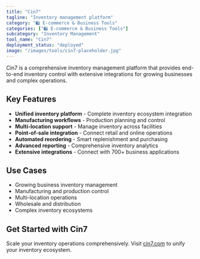 ```yaml
---
title: "Cin7"
tagline: "Inventory management platform"
category: "🛍️ E-commerce & Business Tools"
categories: ["🛍️ E-commerce & Business Tools"]
subcategory: "Inventory Management"
tool_name: "Cin7"
deployment_status: "deployed"
image: "/images/tools/cin7-placeholder.jpg"
---
```

Cin7 is a comprehensive inventory management platform that provides end-to-end inventory control with extensive integrations for growing businesses and complex operations.

## Key Features

- **Unified inventory platform** - Complete inventory ecosystem integration
- **Manufacturing workflows** - Production planning and control
- **Multi-location support** - Manage inventory across facilities
- **Point-of-sale integration** - Connect retail and online operations
- **Automated reordering** - Smart replenishment and purchasing
- **Advanced reporting** - Comprehensive inventory analytics
- **Extensive integrations** - Connect with 700+ business applications

## Use Cases

- Growing business inventory management
- Manufacturing and production control
- Multi-location operations
- Wholesale and distribution
- Complex inventory ecosystems

## Get Started with Cin7

Scale your inventory operations comprehensively. Visit [cin7.com](https://www.cin7.com) to unify your inventory ecosystem.